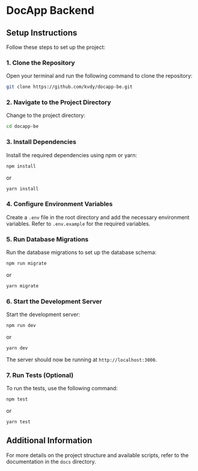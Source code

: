 # DocApp Backend

## Setup Instructions

Follow these steps to set up the project:

### 1. Clone the Repository

Open your terminal and run the following command to clone the repository:

```sh
git clone https://github.com/kvdy/docapp-be.git
```

### 2. Navigate to the Project Directory

Change to the project directory:

```sh
cd docapp-be
```

### 3. Install Dependencies

Install the required dependencies using npm or yarn:

```sh
npm install
```
or
```sh
yarn install
```

### 4. Configure Environment Variables

Create a `.env` file in the root directory and add the necessary environment variables. Refer to `.env.example` for the required variables.

### 5. Run Database Migrations

Run the database migrations to set up the database schema:

```sh
npm run migrate
```
or
```sh
yarn migrate
```

### 6. Start the Development Server

Start the development server:

```sh
npm run dev
```
or
```sh
yarn dev
```

The server should now be running at `http://localhost:3000`.

### 7. Run Tests (Optional)

To run the tests, use the following command:

```sh
npm test
```
or
```sh
yarn test
```

## Additional Information

For more details on the project structure and available scripts, refer to the documentation in the `docs` directory.
